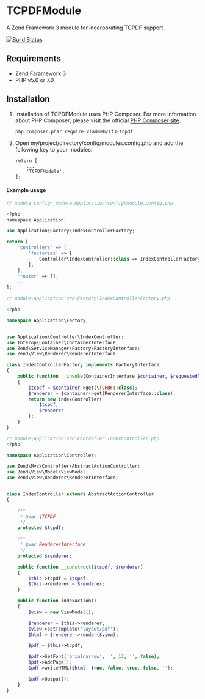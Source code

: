 # TCPDFModule

A Zend Framework 3 module for incorporating TCPDF support.

[![Build Status](https://travis-ci.org/vladmeh/zf3-tcpdf.svg?branch=master)](https://travis-ci.org/vladmeh/zf3-tcpdf)

## Requirements

* Zend Faramework 3
* PHP v5.6 or 7.0

## Installation

1. Installation of TCPDFModule uses PHP Composer. For more information about PHP Composer, please visit the official [PHP Composer site](http://getcomposer.org/).

    ```
    php composer.phar require vladmeh/zf3-tcpdf
    ```

2. Open my/project/directory/config/modules.config.php and add the following key to your modules:

    ```
    return [
        ...
        'TCPDFModule',
    ];
    ```

#### Example usage

```php
// module config: module\Application\config\module.config.php

<?php
namespase Application;

use Application\Factory\IndexControllerFactory;

return [
    'controllers' => [
        'factories' => [
            Controller\IndexController::class => IndexControllerFactory::class,
        ],
    ],
    'router' => [],
    ...
];
```

```php
// module\Application\src\Factory\IndexControllerFactory.php

<?php

namespace Application\Factory;


use Application\Controller\IndexController;
use Interop\Container\ContainerInterface;
use Zend\ServiceManager\Factory\FactoryInterface;
use Zend\View\Renderer\RendererInterface;

class IndexControllerFactory implements FactoryInterface
{
    public function __invoke(ContainerInterface $container, $requestedName, array $options = null)
    {
        $tcpdf = $container->get(\TCPDF::class);
        $renderer = $container->get(RendererInterface::class);
        return new IndexController(
            $tcpdf,
            $renderer
        );
    }
}
```

```php
// module\Application\src\Controller\IndexController.php
<?php

namespace Application\Controller;

use Zend\Mvc\Controller\AbstractActionController;
use Zend\View\Model\ViewModel;
use Zend\View\Renderer\RendererInterface;


class IndexController extends AbstractActionController
{

    /**
     * @var \TCPDF
     */
    protected $tcpdf;

    /**
     * @var RendererInterface
     */
    protected $renderer;

    public function __construct($tspdf, $renderer)
    {
        $this->tcpdf = $tspdf;
        $this->renderer = $renderer;
    }

    public function indexAction()
    {
        $view = new ViewModel();

        $renderer = $this->renderer;
        $view->setTemplate('layout/pdf');
        $html = $renderer->render($view);

        $pdf = $this->tcpdf;

        $pdf->SetFont('arialnarrow', '', 12, '', false);
        $pdf->AddPage();
        $pdf->writeHTML($html, true, false, true, false, '');

        $pdf->Output();
    }
}

```